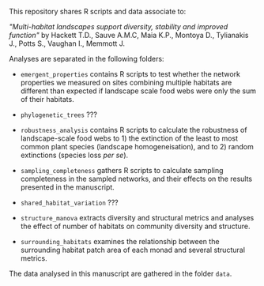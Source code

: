This repository shares R scripts and data associate to:

*"Multi-habitat landscapes support diversity, stability and improved function"* by Hackett T.D., Sauve A.M.C, Maia K.P., Montoya D., Tylianakis J., Potts S., Vaughan I., Memmott J.

Analyses are separated in the following folders:

* `emergent_properties` contains R scripts to test whether the network properties we measured
on sites combining multiple habitats are different than expected if landscape scale food
webs were only the sum of their habitats.

* `phylogenetic_trees` ???

* `robustness_analysis` contains R scripts to calculate the robustness of landscape-scale food webs to 1) the extinction of the least to most common plant species (landscape homogeneisation), and to 2) random extinctions (species loss *per se*).

* `sampling_completeness` gathers R scripts to calculate sampling completeness in the sampled networks, and their effects on the results presented in the manuscript.

* `shared_habitat_variation` ???

* `structure_manova` extracts diversity and structural metrics and analyses the effect of number of habitats on community diversity and structure.

* `surrounding_habitats` examines the relationship between the surrounding habitat patch area of each monad and several structural metrics.

The data analysed in this manuscript are gathered in the folder `data`.


